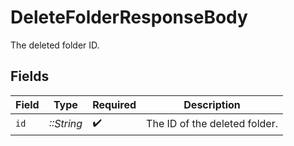 # DeleteFolderResponseBody

The deleted folder ID.


## Fields

| Field                         | Type                          | Required                      | Description                   |
| ----------------------------- | ----------------------------- | ----------------------------- | ----------------------------- |
| `id`                          | *::String*                    | :heavy_check_mark:            | The ID of the deleted folder. |